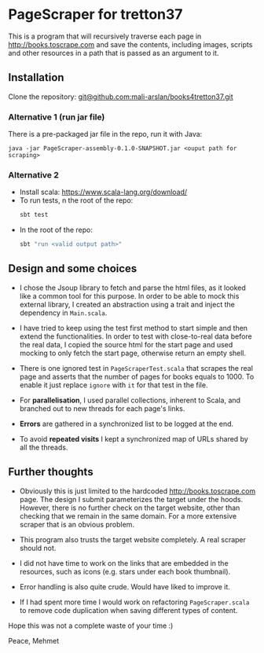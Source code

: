 # PageScraper for tretton37

This is a program that will recursively traverse each page in
http://books.toscrape.com and save the contents, including images, scripts
and other resources in a path that is passed as an argument to it.

## Installation

Clone the repository: [git@github.com:mali-arslan/books4tretton37.git](git@github.com:mali-arslan/books4tretton37.git)

### Alternative 1 (run jar file)

There is a pre-packaged jar file in the repo, run it with Java:

```
java -jar PageScraper-assembly-0.1.0-SNAPSHOT.jar <ouput path for scraping>
```

### Alternative 2

- Install scala: https://www.scala-lang.org/download/
- To run tests, n the root of the repo:
  ```bash
  sbt test
  ```
- In the root of the repo:
    ```bash
    sbt "run <valid output path>"
    ```

## Design and some choices

- I chose the Jsoup library to fetch and parse the html files, as it looked like a common tool for this purpose.
In order to be able to mock this external library, I created an abstraction using a trait and inject the dependency in
`Main.scala`. 

- I have tried to keep using the test first method to start simple and then extend the functionalities. In order to test with close-to-real data before the real data, I copied the source html for the start page and used mocking to only fetch the start page, otherwise return an empty shell. 

- There is one ignored test in `PageScraperTest.scala` that scrapes the real page and asserts that the number of pages for books equals to 1000. To enable it just replace `ignore` with `it` for that test in the file. 

- For **parallelisation**, I used parallel collections, inherent to Scala, and branched out to new threads for each page's links.

- **Errors** are gathered in a synchronized list to be logged at the end.

- To avoid **repeated visits** I kept a synchronized map of URLs shared by all the threads.

## Further thoughts
- Obviously this is just limited to the hardcoded http://books.toscrape.com page. The design I submit parameterizes the target under the hoods.
However, there is no further check on the target website, other than checking that we remain in the same domain. For a more extensive scraper that is an obvious problem.  

- This program also trusts the target website completely. A real scraper should not.

- I did not have time to work on the links that are embedded in the resources, such as icons (e.g. stars under each book thumbnail).

- Error handling is also quite crude. Would have liked to improve it.

- If I had spent more time I would work on refactoring `PageScraper.scala` to remove code duplication when saving different types of content. 

Hope this was not a complete waste of your time :)

Peace,
Mehmet
